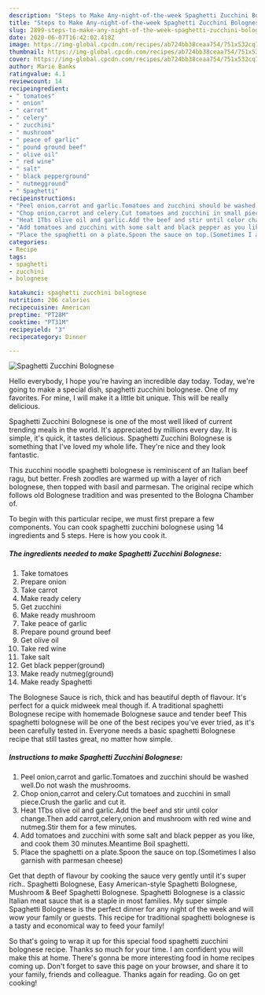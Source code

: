 ```yaml
---
description: "Steps to Make Any-night-of-the-week Spaghetti Zucchini Bolognese"
title: "Steps to Make Any-night-of-the-week Spaghetti Zucchini Bolognese"
slug: 2899-steps-to-make-any-night-of-the-week-spaghetti-zucchini-bolognese
date: 2020-06-07T16:42:02.418Z
image: https://img-global.cpcdn.com/recipes/ab724bb38ceaa754/751x532cq70/spaghetti-zucchini-bolognese-recipe-main-photo.jpg
thumbnail: https://img-global.cpcdn.com/recipes/ab724bb38ceaa754/751x532cq70/spaghetti-zucchini-bolognese-recipe-main-photo.jpg
cover: https://img-global.cpcdn.com/recipes/ab724bb38ceaa754/751x532cq70/spaghetti-zucchini-bolognese-recipe-main-photo.jpg
author: Marie Banks
ratingvalue: 4.1
reviewcount: 14
recipeingredient:
- " tomatoes"
- " onion"
- " carrot"
- " celery"
- " zucchini"
- " mushroom"
- " peace of garlic"
- " pound ground beef"
- " olive oil"
- " red wine"
- " salt"
- " black pepperground"
- " nutmegground"
- " Spaghetti"
recipeinstructions:
- "Peel onion,carrot and garlic.Tomatoes and zucchini should be washed well.Do not wash the mushrooms."
- "Chop onion,carrot and celery.Cut tomatoes and zucchini in small piece.Crush the garlic and cut it."
- "Heat 1Tbs olive oil and garlic.Add the beef and stir until color change.Then add carrot,celery,onion and mushroom with red wine and nutmeg.Stir them for a few minutes."
- "Add tomatoes and zucchini with some salt and black pepper as you like, and cook them 30 minutes.Meantime Boil spaghetti."
- "Place the spaghetti on a plate.Spoon the sauce on top.(Sometimes I also garnish with parmesan cheese)"
categories:
- Recipe
tags:
- spaghetti
- zucchini
- bolognese

katakunci: spaghetti zucchini bolognese 
nutrition: 206 calories
recipecuisine: American
preptime: "PT28M"
cooktime: "PT31M"
recipeyield: "3"
recipecategory: Dinner

---
```



![Spaghetti Zucchini Bolognese](https://img-global.cpcdn.com/recipes/ab724bb38ceaa754/751x532cq70/spaghetti-zucchini-bolognese-recipe-main-photo.jpg)

Hello everybody, I hope you're having an incredible day today. Today, we're going to make a special dish, spaghetti zucchini bolognese. One of my favorites. For mine, I will make it a little bit unique. This will be really delicious.

Spaghetti Zucchini Bolognese is one of the most well liked of current trending meals in the world. It's appreciated by millions every day. It is simple, it's quick, it tastes delicious. Spaghetti Zucchini Bolognese is something that I've loved my whole life. They're nice and they look fantastic.

This zucchini noodle spaghetti bolognese is reminiscent of an Italian beef ragu, but better. Fresh zoodles are warmed up with a layer of rich bolognese, then topped with basil and parmesan. The original recipe which follows old Bolognese tradition and was presented to the Bologna Chamber of.


To begin with this particular recipe, we must first prepare a few components. You can cook spaghetti zucchini bolognese using 14 ingredients and 5 steps. Here is how you cook it.

<!--inarticleads1-->

##### The ingredients needed to make Spaghetti Zucchini Bolognese:

1. Take  tomatoes
1. Prepare  onion
1. Take  carrot
1. Make ready  celery
1. Get  zucchini
1. Make ready  mushroom
1. Take  peace of garlic
1. Prepare  pound ground beef
1. Get  olive oil
1. Take  red wine
1. Take  salt
1. Get  black pepper(ground)
1. Make ready  nutmeg(ground)
1. Make ready  Spaghetti


The Bolognese Sauce is rich, thick and has beautiful depth of flavour. It&#39;s perfect for a quick midweek meal though if. A traditional spaghetti Bolognese recipe with homemade Bolognese sauce and tender beef This spaghetti bolognese will be one of the best recipes you&#39;ve ever tried, as it&#39;s been carefully tested in. Everyone needs a basic spaghetti Bolognese recipe that still tastes great, no matter how simple. 

<!--inarticleads2-->

##### Instructions to make Spaghetti Zucchini Bolognese:

1. Peel onion,carrot and garlic.Tomatoes and zucchini should be washed well.Do not wash the mushrooms.
1. Chop onion,carrot and celery.Cut tomatoes and zucchini in small piece.Crush the garlic and cut it.
1. Heat 1Tbs olive oil and garlic.Add the beef and stir until color change.Then add carrot,celery,onion and mushroom with red wine and nutmeg.Stir them for a few minutes.
1. Add tomatoes and zucchini with some salt and black pepper as you like, and cook them 30 minutes.Meantime Boil spaghetti.
1. Place the spaghetti on a plate.Spoon the sauce on top.(Sometimes I also garnish with parmesan cheese)


Get that depth of flavour by cooking the sauce very gently until it&#39;s super rich.. Spaghetti Bolognese, Easy American-style Spaghetti Bolognese, Mushroom &amp; Beef Spaghetti Bolognese. Spaghetti Bolognese is a classic Italian meat sauce that is a staple in most families. My super simple Spaghetti Bolognese is the perfect dinner for any night of the week and will wow your family or guests. This recipe for traditional spaghetti bolognese is a tasty and economical way to feed your family! 

So that's going to wrap it up for this special food spaghetti zucchini bolognese recipe. Thanks so much for your time. I am confident you will make this at home. There's gonna be more interesting food in home recipes coming up. Don't forget to save this page on your browser, and share it to your family, friends and colleague. Thanks again for reading. Go on get cooking!
